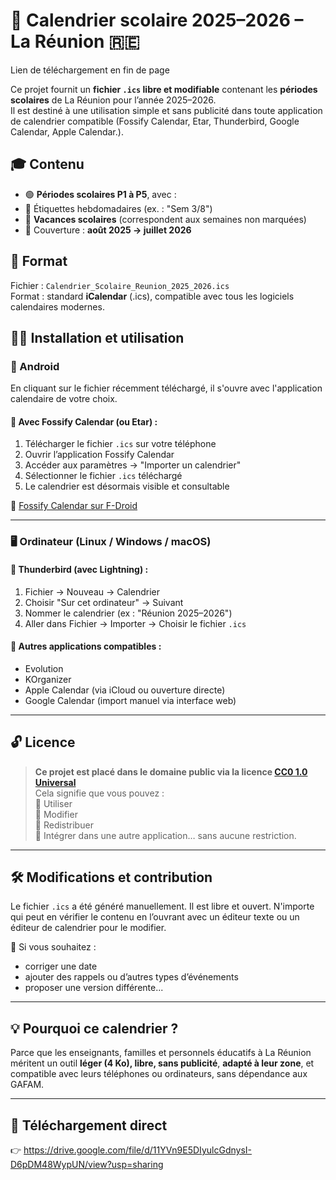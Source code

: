 # 📅 Calendrier scolaire 2025–2026 – La Réunion 🇷🇪

Lien de téléchargement en fin de page 

Ce projet fournit un **fichier `.ics` libre et modifiable** contenant les **périodes scolaires** de La Réunion pour l’année 2025–2026.  
Il est destiné à une utilisation simple et sans publicité dans toute application de calendrier compatible (Fossify Calendar, Etar, Thunderbird, Google Calendar, Apple Calendar.).

## 🎓 Contenu

- 🟢 **Périodes scolaires P1 à P5**, avec :
- 📆 Étiquettes hebdomadaires (ex. : "Sem 3/8")
- 🔴 **Vacances scolaires** (correspondent aux semaines non marquées)
- 📅 Couverture : **août 2025 → juillet 2026**

## 🔄 Format

Fichier : `Calendrier_Scolaire_Reunion_2025_2026.ics`  
Format : standard **iCalendar** (.ics), compatible avec tous les logiciels calendaires modernes.

## 🧑‍🏫 Installation et utilisation

### 📱 Android
En cliquant sur le fichier récemment téléchargé, il s'ouvre avec l'application calendaire de votre choix.

#### 🔹 Avec **Fossify Calendar** (ou Etar) :
1. Télécharger le fichier `.ics` sur votre téléphone
2. Ouvrir l’application Fossify Calendar
3. Accéder aux paramètres → "Importer un calendrier"
4. Sélectionner le fichier `.ics` téléchargé
5. Le calendrier est désormais visible et consultable

🔗 [Fossify Calendar sur F-Droid](https://f-droid.org/packages/com.fossify.calendar)

---

### 🖥️ Ordinateur (Linux / Windows / macOS)

#### 🔹 **Thunderbird** (avec Lightning) :
1. Fichier → Nouveau → Calendrier
2. Choisir "Sur cet ordinateur" → Suivant
3. Nommer le calendrier (ex : "Réunion 2025–2026")
4. Aller dans Fichier → Importer → Choisir le fichier `.ics`

#### 🔹 Autres applications compatibles :
- Evolution
- KOrganizer
- Apple Calendar (via iCloud ou ouverture directe)
- Google Calendar (import manuel via interface web)

---

## 🔓 Licence

> **Ce projet est placé dans le domaine public via la licence [CC0 1.0 Universal](https://creativecommons.org/publicdomain/zero/1.0/)**  
> Cela signifie que vous pouvez :  
> 🔹 Utiliser  
> 🔹 Modifier  
> 🔹 Redistribuer  
> 🔹 Intégrer dans une autre application… sans aucune restriction.

---

## 🛠️ Modifications et contribution

Le fichier `.ics` a été généré manuellement. Il est libre et ouvert. N'importe qui peut en vérifier le contenu en l’ouvrant avec un éditeur texte ou un éditeur de calendrier pour le modifier.

💬 Si vous souhaitez :
- corriger une date
- ajouter des rappels ou d’autres types d’événements
- proposer une version différente...

---

## 💡 Pourquoi ce calendrier ?

Parce que les enseignants, familles et personnels éducatifs à La Réunion méritent un outil **léger (4 Ko), libre, sans publicité**, **adapté à leur zone**, et compatible avec leurs téléphones ou ordinateurs, sans dépendance aux GAFAM.

---

## 📎 Téléchargement direct

👉 https://drive.google.com/file/d/11YVn9E5DIyulcGdnysI-D6pDM48WypUN/view?usp=sharing
